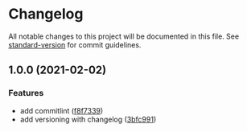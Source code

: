 # Changelog

All notable changes to this project will be documented in this file. See [standard-version](https://github.com/conventional-changelog/standard-version) for commit guidelines.

## 1.0.0 (2021-02-02)


### Features

* add commitlint ([f8f7339](https://github.com/wingedearth/forecast/commit/f8f7339c9359d999b8a339c78f00a1dea7b1086f))
* add versioning with changelog ([3bfc991](https://github.com/wingedearth/forecast/commit/3bfc991f91663418dc6f0ad8d730d0a35e526982))
